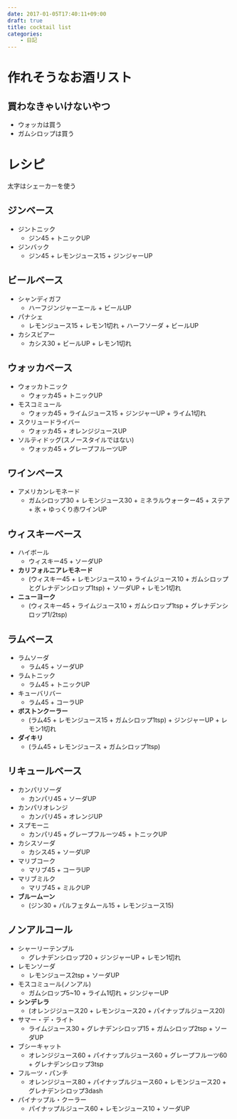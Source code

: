 ```yaml
---
date: 2017-01-05T17:40:11+09:00
draft: true
title: cocktail list
categories:
    - 日記
---
```


# 作れそうなお酒リスト

## 買わなきゃいけないやつ
* ウォッカは買う
* ガムシロップは買う


# レシピ

太字はシェーカーを使う

## ジンベース
* ジントニック
    * ジン45 + トニックUP
* ジンバック
    * ジン45 + レモンジュース15 + ジンジャーUP

## ビールベース
* シャンディガフ
    * ハーフジンジャーエール + ビールUP
* パナシェ
    * レモンジュース15 + レモン1切れ + ハーフソーダ + ビールUP
* カシスビアー
    * カシス30 + ビールUP + レモン1切れ

## ウォッカベース
* ウォッカトニック
    * ウォッカ45 + トニックUP
* モスコミュール
    * ウォッカ45 + ライムジュース15 + ジンジャーUP + ライム1切れ
* スクリュードライバー
    * ウォッカ45 + オレンジジュースUP
* ソルティドッグ(スノースタイルではない)
    * ウォッカ45 + グレープフルーツUP

## ワインベース
* アメリカンレモネード
    * ガムシロップ30 + レモンジュース30 + ミネラルウォーター45 + ステア + 氷 + ゆっくり赤ワインUP

## ウィスキーベース
* ハイボール
    * ウィスキー45 + ソーダUP
* **カリフォルニアレモネード**
    * (ウィスキー45 + レモンジュース10 + ライムジュース10 + ガムシロップとグレナデンシロップ1tsp) + ソーダUP + レモン1切れ
* **ニューヨーク**
    * (ウィスキー45 + ライムジュース10 + ガムシロップ1tsp + グレナデンシロップ1/2tsp)

## ラムベース
* ラムソーダ
    * ラム45 + ソーダUP
* ラムトニック
    * ラム45 + トニックUP
* キューバリバー
    * ラム45 + コーラUP
* **ボストンクーラー**
    * (ラム45 + レモンジュース15 + ガムシロップ1tsp) + ジンジャーUP + レモン1切れ
* **ダイキリ**
    * (ラム45 + レモンジュース + ガムシロップ1tsp)

## リキュールベース
* カンパリソーダ
    * カンパリ45 + ソーダUP
* カンパリオレンジ
    * カンパリ45 + オレンジUP
* スプモーニ
    * カンパリ45 + グレープフルーツ45 + トニックUP
* カシスソーダ
    * カシス45 + ソーダUP
* マリブコーク
    * マリブ45 + コーラUP
* マリブミルク
    * マリブ45 + ミルクUP
* **ブルームーン**
    * (ジン30 + パルフェタムール15 + レモンジュース15)

## ノンアルコール
* シャーリーテンプル
    * グレナデンシロップ20 + ジンジャーUP + レモン1切れ
* レモンソーダ
    * レモンジュース2tsp + ソーダUP
* モスコミュール(ノンアル)
    * ガムシロップ5~10 + ライム1切れ + ジンジャーUP
* **シンデレラ**
    * (オレンジジュース20 + レモンジュース20 + パイナップルジュース20)
* サマー・デ・ライト
    * ライムジュース30 + グレナデンシロップ15 + ガムシロップ2tsp + ソーダUP
* ブシーキャット
    * オレンジジュース60 + パイナップルジュース60 + グレープフルーツ60 + グレナデンシロップ3tsp
* フルーツ・パンチ
    * オレンジジュース80 + パイナップルジュース60 + レモンジュース20 + グレナデンシロップ3dash
* パイナップル・クーラー
    * パイナップルジュース60 + レモンジュース10 + ソーダUP
